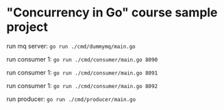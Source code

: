 # "Concurrency in Go" course sample project

run mq server: ```go run ./cmd/dummymq/main.go``` 

run consumer 1: ```go run ./cmd/consumer/main.go 8090``` 

run consumer 1: ```go run ./cmd/consumer/main.go 8091``` 

run consumer 1: ```go run ./cmd/consumer/main.go 8092```

run producer: ```go run ./cmd/producer/main.go``` 
